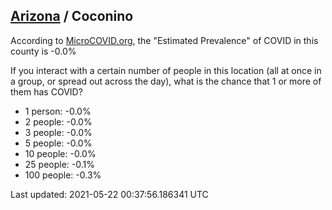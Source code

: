 
## [Arizona](/united-states/arizona) / Coconino

According to [MicroCOVID.org](http://microcovid.org),
the "Estimated Prevalence" of COVID in this county is -0.0%

If you interact with a certain number of people in this location
(all at once in a group, or spread out across the day), what is the chance that
1 or more of them has COVID?

- 1 person: -0.0%
- 2 people: -0.0%
- 3 people: -0.0%
- 5 people: -0.0%
- 10 people: -0.0%
- 25 people: -0.1%
- 100 people: -0.3%

Last updated: 2021-05-22 00:37:56.186341 UTC
